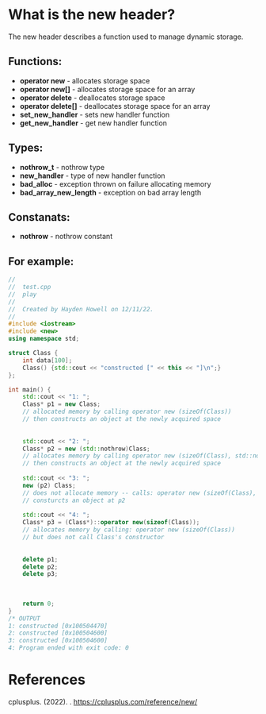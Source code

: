 # What is the new header? 

The new header describes a function used to manage dynamic storage. 

## Functions: 
- **operator new** - allocates storage space 
- **operator new[]** - allocates storage space for an array 
- **operator delete** - deallocates storage space 
- **operator delete[]** - deallocates storage space for an array 
- **set_new_handler** - sets new handler function 
- **get_new_handler** - get new handler function 


## Types: 
- **nothrow_t** - nothrow type 
- **new_handler** - type of new handler function 
- **bad_alloc** - exception thrown on failure allocating memory 
- **bad_array_new_length** - exception on bad array length 

## Constanats: 
- **nothrow** - nothrow constant 


## For example: 
```cpp 
//
//  test.cpp
//  play
//
//  Created by Hayden Howell on 12/11/22.
//
#include <iostream>
#include <new>
using namespace std;

struct Class {
    int data[100];
    Class() {std::cout << "constructed [" << this << "]\n";}
};

int main() {
    std::cout << "1: ";
    Class* p1 = new Class;
    // allocated memory by calling operator new (sizeOf(Class))
    // then constructs an object at the newly acquired space
    
    
    std::cout << "2: ";
    Class* p2 = new (std::nothrow)Class;
    // allocates memory by calling operator new (sizeOf(Class), std::nothrow)
    // then constructs an object at the newly acquired space
    
    std::cout << "3: ";
    new (p2) Class;
    // does not allocate memory -- calls: operator new (sizeOf(Class), p2)
    // consturcts an object at p2
    
    std::cout << "4: ";
    Class* p3 = (Class*)::operator new(sizeof(Class));
    // allocates memory by calling: operator new (sizeOf(Class))
    // but does not call Class's constructor
    
    
    delete p1;
    delete p2;
    delete p3;
    
    
    
    return 0;
}
/* OUTPUT 
1: constructed [0x100504470]
2: constructed [0x100504600]
3: constructed [0x100504600]
4: Program ended with exit code: 0
```

# References 
cplusplus. (2022). *<new>*. <https://cplusplus.com/reference/new/> 



